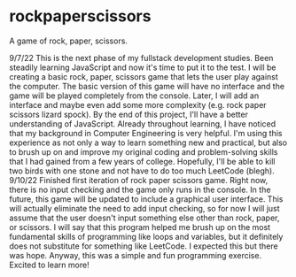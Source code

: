 # rockpaperscissors
A game of rock, paper, scissors.

9/7/22
This is the next phase of my fullstack development studies. Been steadily learning JavaScript and now it's time to put it to the test. I will be creating a basic rock, paper, scissors game that lets the user play against the computer. The basic version of this game will have no interface and the game will be played completely from the console. Later, I will add an interface and maybe even add some more complexity (e.g. rock paper scissors lizard spock). By the end of this project, I'll have a better understanding of JavaScript. Already throughout learning, I have noticed that my background in Computer Engineering is very helpful. I'm using this experience as not only a way to learn something new and practical, but also to brush up on and improve my original coding and problem-solving skills that I had gained from a few years of college. Hopefully, I'll be able to kill two birds with one stone and not have to do too much LeetCode (blegh).
9/10/22
Finished first iteration of rock paper scissors game. Right now, there is no input checking and the game only runs in the console. In the future, this game will be updated to include a graphical user interface. This will actually eliminate the need to add input checking, so for now I will just assume that the user doesn't input something else other than rock, paper, or scissors. I will say that this program helped me brush up on the most fundamental skills of programming like loops and variables, but it definitely does not substitute for something like LeetCode. I expected this but there was hope. Anyway, this was a simple and fun programming exercise. Excited to learn more!